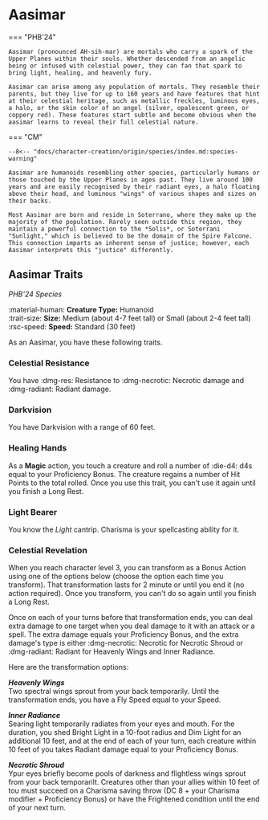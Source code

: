 # Aasimar

=== "PHB'24"

    Aasimar (pronounced AH-sih-mar) are mortals who carry a spark of the Upper Planes within their souls. Whether descended from an angelic being or infused with celestial power, they can fan that spark to bring light, healing, and heavenly fury.

    Aasimar can arise among any population of mortals. They resemble their parents, but they live for up to 160 years and have features that hint at their celestial heritage, such as metallic freckles, luminous eyes, a halo, or the skin color of an angel (silver, opalescent green, or coppery red). These features start subtle and become obvious when the aasimar learns to reveal their full celestial nature.

=== "CM"

    --8<-- "docs/character-creation/origin/species/index.md:species-warning"

    Aasimar are humanoids resembling other species, particularly humans or those touched by the Upper Planes in ages past. They live around 100 years and are easily recognised by their radiant eyes, a halo floating above their head, and luminous "wings" of various shapes and sizes on their backs.

    Most Aasimar are born and reside in Soterrano, where they make up the majority of the population. Rarely seen outside this region, they maintain a powerful connection to the *Solis*, or Soterrani "Sunlight," which is believed to be the domain of the Spire Falcone. This connection imparts an inherent sense of justice; however, each Aasimar interprets this "justice" differently.

## Aasimar Traits

*PHB'24 Species*

:material-human: **Creature Type:** Humanoid  
:trait-size: **Size:** Medium (about 4-7 feet tall) or Small (about 2-4 feet tall)  
:rsc-speed: **Speed:** Standard (30 feet)

As an Aasimar, you have these following traits.

### Celestial Resistance

You have :dmg-res: Resistance to :dmg-necrotic: Necrotic damage and :dmg-radiant: Radiant damage.

### Darkvision

You have Darkvision with a range of 60 feet.

### Healing Hands

As a **Magic** action, you touch a creature and roll a number of :die-d4: d4s equal to your Proficiency Bonus. The creature regains a number of Hit Points to the total rolled. Once you use this trait, you can't use it again until you finish a Long Rest.

### Light Bearer

You know the *Light* cantrip. Charisma is your spellcasting ability for it.

### Celestial Revelation

When you reach character level 3, you can transform as a Bonus Action using one of the options below (choose the option each time you transform). That transformation lasts for 2 minute or until you end it (no action required). Once you transform, you can't do so again until you finish a Long Rest.

Once on each of your turns before that transformation ends, you can deal extra damage to one target when you deal damage to it with an attack or a spell. The extra damage equals your Proficiency Bonus, and the extra damage's type is either :dmg-necrotic: Necrotic for Necrotic Shroud or :dmg-radiant: Radiant for Heavenly Wings and Inner Radiance.

Here are the transformation options:

***Heavenly Wings***   
Two spectral wings sprout from your back temporarily. Until the transformation ends, you have a Fly Speed equal to your Speed.

***Inner Radiance***   
Searing light temporarily radiates from your eyes and mouth. For the duration, you shed Bright Light in a 10-foot radius and Dim Light for an additional 10 feet, and at the end of each of your turn, each creature within 10 feet of you takes Radiant damage equal to your Proficiency Bonus.

***Necrotic Shroud***  
Ypur eyes briefly become pools of darkness and flightless wings sprout from your back temporarilt. Creatures other than your allies within 10 feet of tou must succeed on a Charisma saving throw (DC 8 + your Charisma modifier + Proficiency Bonus) or have the Frightened condition until the end of your next turn.

